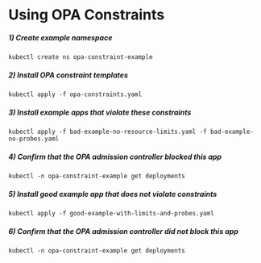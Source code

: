 # Using OPA Constraints


##### 1) Create example namespace
```
kubectl create ns opa-constraint-example
```

##### 2) Install OPA constraint templates
```
kubectl apply -f opa-constraints.yaml
```

##### 3) Install example apps that violate these constraints
```
kubectl apply -f bad-example-no-resource-limits.yaml -f bad-example-no-probes.yaml
```

##### 4) Confirm that the OPA admission controller blocked this app
```
kubectl -n opa-constraint-example get deployments
```

##### 5) Install good example app that does not violate constraints
```
kubectl apply -f good-example-with-limits-and-probes.yaml
```

##### 6) Confirm that the OPA admission controller did not block this app
```
kubectl -n opa-constraint-example get deployments
```
